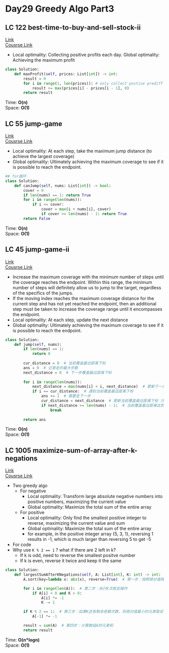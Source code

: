 # Day29 Greedy Algo Part3

## LC 122 best-time-to-buy-and-sell-stock-ii
[Link](https://leetcode.com/problems/best-time-to-buy-and-sell-stock-ii/description/)   
[Cousrse Link](https://programmercarl.com/0122.%E4%B9%B0%E5%8D%96%E8%82%A1%E7%A5%A8%E7%9A%84%E6%9C%80%E4%BD%B3%E6%97%B6%E6%9C%BAII.html)    
- Local optimality: Collecting positive profits each day. Global optimality: Achieving the maximum profit
```python
class Solution:
    def maxProfit(self, prices: List[int]) -> int:
        result = 0
        for i in range(1, len(prices)): # only collect postive prediff
            result += max(prices[i] - prices[i - 1], 0)
        return result
```
Time: **O(n)**     
Space: **O(1)** 

##  LC 55 jump-game
[Link](https://leetcode.com/problems/jump-game/)   
[Cousrse Link](https://programmercarl.com/0055.%E8%B7%B3%E8%B7%83%E6%B8%B8%E6%88%8F.html)

- Local optimality: At each step, take the maximum jump distance (to achieve the largest coverage)
- Global optimality: Ultimately achieving the maximum coverage to see if it is possible to reach the endpoint.
```python
## for循环
class Solution:
    def canJump(self, nums: List[int]) -> bool:
        cover = 0
        if len(nums) == 1: return True
        for i in range(len(nums)):
            if i <= cover:
                cover = max(i + nums[i], cover)
                if cover >= len(nums) - 1: return True
        return False
```
Time: **O(n)**     
Space: **O(1)** 


##  LC 45 jump-game-ii
[Link](https://leetcode.com/problems/jump-game-ii/description/)   
[Cousrse Link](https://programmercarl.com/0045.%E8%B7%B3%E8%B7%83%E6%B8%B8%E6%88%8FII.html#%E6%80%9D%E8%B7%AF)    
- Increase the maximum coverage with the minimum number of steps until the coverage reaches the endpoint. Within this range, the minimum number of steps will definitely allow us to jump to the target, regardless of the specifics of the jumps.
- If the moving index reaches the maximum coverage distance for the current step and has not yet reached the endpoint, then an additional step must be taken to increase the coverage range until it encompasses the endpoint.
- Local optimality: At each step, update the next distance
- Global optimality: Ultimately achieving the maximum coverage to see if it is possible to reach the endpoint.
```python
class Solution:
    def jump(self, nums):
        if len(nums) == 1:
            return 0
        
        cur_distance = 0  # 当前覆盖最远距离下标
        ans = 0  # 记录走的最大步数
        next_distance = 0  # 下一步覆盖最远距离下标
        
        for i in range(len(nums)):
            next_distance = max(nums[i] + i, next_distance)  # 更新下一步覆盖最远距离下标
            if i == cur_distance:  # 遇到当前覆盖最远距离下标
                ans += 1  # 需要走下一步
                cur_distance = next_distance  # 更新当前覆盖最远距离下标（相当于加油了）
                if next_distance >= len(nums) - 1:  # 当前覆盖最远距离达到数组末尾，不用再做ans++操作，直接结束
                    break
        
        return ans
```
Time: **O(n)**     
Space: **O(1)** 

##  LC 1005 maximize-sum-of-array-after-k-negations
[Link](https://leetcode.com/problems/maximize-sum-of-array-after-k-negations/)   
[Cousrse Link](https://programmercarl.com/1005.K%E6%AC%A1%E5%8F%96%E5%8F%8D%E5%90%8E%E6%9C%80%E5%A4%A7%E5%8C%96%E7%9A%84%E6%95%B0%E7%BB%84%E5%92%8C.html)    
- Two greedy algo
    - For negative
        - Local optimality: Transform large absolute negative numbers into positive numbers, maximizing the current value
        - Global optimality: Maximize the total sum of the entire array
    - For positive
        - Local optimality: Only find the smallest positive integer to reverse, maximizing the current value and sum
        - Global optimality: Maximize the total sum of the entire array
        - for example, in the positive integer array {5, 3, 1}, reversing 1 results in -1, which is much larger than reversing 5 to get -5
- For code
- Why use  ``K % 2 == 1`` ? what if there are 2 left in k?
    - If k is odd, need to reverse the smallest positve number
    - If k is even, reverse it twice and keep it the same
```python
class Solution:
    def largestSumAfterKNegations(self, A: List[int], K: int) -> int:
        A.sort(key=lambda x: abs(x), reverse=True)  # 第一步：按照绝对值降序排序数组A

        for i in range(len(A)):  # 第二步：执行K次取反操作
            if A[i] < 0 and K > 0:
                A[i] *= -1
                K -= 1

        if K % 2 == 1:  # 第三步：如果K还有剩余奇数次数，将绝对值最小的元素取反 偶数次可以忽略 因为可以reverse twice
            A[-1] *= -1

        result = sum(A)  # 第四步：计算数组A的元素和
        return result
```
Time: **O(n*logn)**     
Space: **O(1)** 
